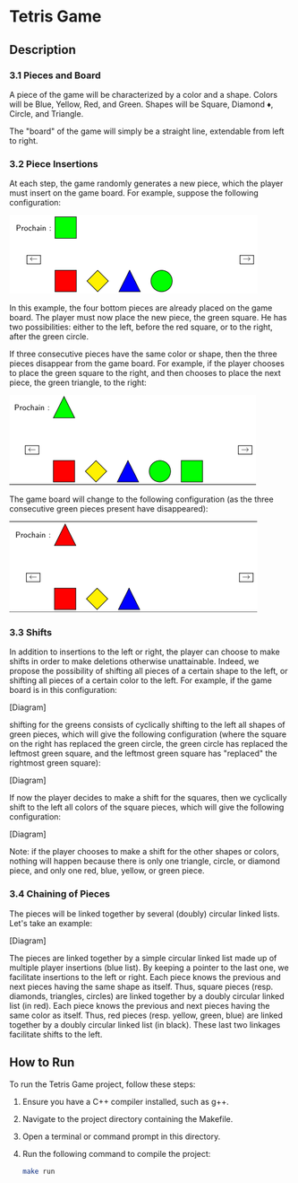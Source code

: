 # Tetris Game

## Description

### 3.1 Pieces and Board

A piece of the game will be characterized by a color and a shape. Colors will be Blue, Yellow, Red, and Green. Shapes will be Square, Diamond ♦, Circle, and Triangle.

The "board" of the game will simply be a straight line, extendable from left to right.

### 3.2 Piece Insertions

At each step, the game randomly generates a new piece, which the player must insert on the game board. For example, suppose the following configuration:

![plateau](./imgs/img2.png)

In this example, the four bottom pieces are already placed on the game board. The player must now place the new piece, the green square. He has two possibilities: either to the left, before the red square, or to the right, after the green circle.

If three consecutive pieces have the same color or shape, then the three pieces disappear from the game board. For example, if the player chooses to place the green square to the right, and then chooses to place the next piece, the green triangle, to the right:

![plateau](./imgs/img2_insert.png)

The game board will change to the following configuration (as the three consecutive green pieces present have disappeared):

![plateau](./imgs/img2_insert_delete.png)

### 3.3 Shifts

In addition to insertions to the left or right, the player can choose to make shifts in order to make deletions otherwise unattainable. Indeed, we propose the possibility of shifting all pieces of a certain shape to the left, or shifting all pieces of a certain color to the left. For example, if the game board is in this configuration:

[Diagram]

shifting for the greens consists of cyclically shifting to the left all shapes of green pieces, which will give the following configuration (where the square on the right has replaced the green circle, the green circle has replaced the leftmost green square, and the leftmost green square has "replaced" the rightmost green square):

[Diagram]

If now the player decides to make a shift for the squares, then we cyclically shift to the left all colors of the square pieces, which will give the following configuration:

[Diagram]

Note: if the player chooses to make a shift for the other shapes or colors, nothing will happen because there is only one triangle, circle, or diamond piece, and only one red, blue, yellow, or green piece.

### 3.4 Chaining of Pieces

The pieces will be linked together by several (doubly) circular linked lists. Let's take an example:

[Diagram]

The pieces are linked together by a simple circular linked list made up of multiple player insertions (blue list). By keeping a pointer to the last one, we facilitate insertions to the left or right. Each piece knows the previous and next pieces having the same shape as itself. Thus, square pieces (resp. diamonds, triangles, circles) are linked together by a doubly circular linked list (in red). Each piece knows the previous and next pieces having the same color as itself. Thus, red pieces (resp. yellow, green, blue) are linked together by a doubly circular linked list (in black). These last two linkages facilitate shifts to the left.

## How to Run

To run the Tetris Game project, follow these steps:

1. Ensure you have a C++ compiler installed, such as g++.
2. Navigate to the project directory containing the Makefile.
3. Open a terminal or command prompt in this directory.
4. Run the following command to compile the project:

   ```bash
   make run
   ```
